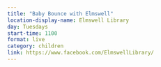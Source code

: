 ```yaml
---
title: "Baby Bounce with Elmswell"
location-display-name: Elmswell Library
day: Tuesdays
start-time: 1100
format: live
category: children
link: https://www.facebook.com/ElmswellLibrary/
---
```

